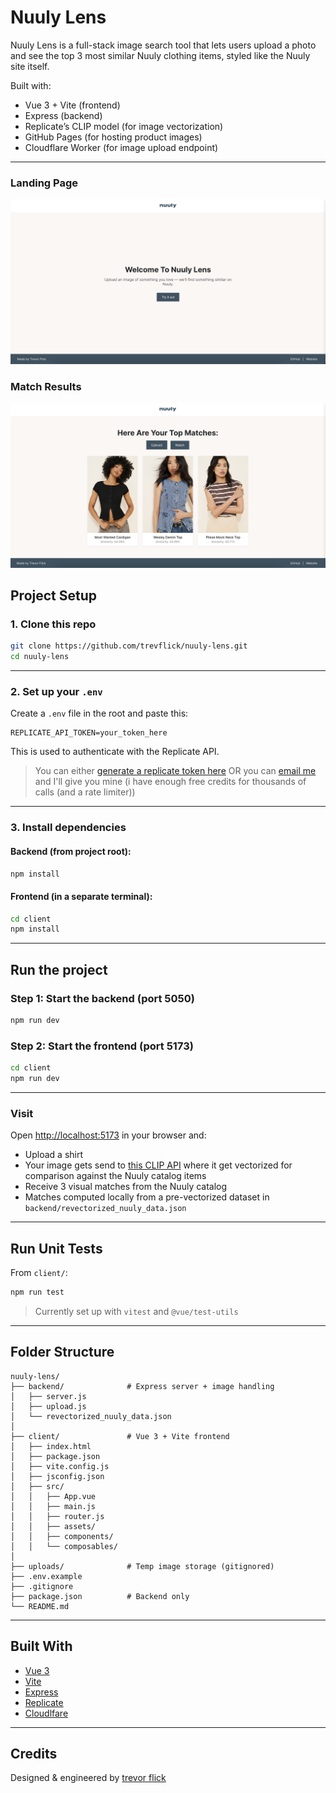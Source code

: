 # Nuuly Lens

Nuuly Lens is a full-stack image search tool that lets users upload a photo and see the top 3 most similar Nuuly clothing items, styled like the Nuuly site itself.

Built with:
- Vue 3 + Vite (frontend)
- Express (backend)
- Replicate’s CLIP model (for image vectorization)
- GitHub Pages (for hosting product images)
- Cloudflare Worker (for image upload endpoint)

---

### Landing Page
![Landing Page](client/screenshots/landingPage.png)

### Match Results
![Upload Page](client/screenshots/uploadPage.png)

## Project Setup

### 1. Clone this repo

```bash
git clone https://github.com/trevflick/nuuly-lens.git
cd nuuly-lens
```

---

### 2. Set up your `.env`

Create a `.env` file in the root and paste this:

```env
REPLICATE_API_TOKEN=your_token_here
```

This is used to authenticate with the Replicate API.

> You can either [generate a replicate token here](https://replicate.com/account/api-tokens)
> OR you can [email me](me@trevorflick.com) and I'll give you mine (i have enough free credits for thousands of calls (and a rate limiter))


---

### 3. Install dependencies

#### Backend (from project root):

```bash
npm install
```

#### Frontend (in a separate terminal):

```bash
cd client
npm install
```

---

## Run the project

### Step 1: Start the backend (port 5050)

```bash
npm run dev
```

### Step 2: Start the frontend (port 5173)

```bash
cd client
npm run dev
```

---

### Visit

Open [http://localhost:5173](http://localhost:5173) in your browser and:

- Upload a shirt
- Your image gets send to [this CLIP API](https://replicate.com/andreasjansson/clip-features/) where it get vectorized for comparison against the Nuuly catalog items
- Receive 3 visual matches from the Nuuly catalog
- Matches computed locally from a pre-vectorized dataset in `backend/revectorized_nuuly_data.json`

---

## Run Unit Tests

From `client/`:

```bash
npm run test
```

> Currently set up with `vitest` and `@vue/test-utils`

---

## Folder Structure

```
nuuly-lens/
├── backend/              # Express server + image handling
│   ├── server.js
│   ├── upload.js
│   └── revectorized_nuuly_data.json
│
├── client/               # Vue 3 + Vite frontend
│   ├── index.html
│   ├── package.json
│   ├── vite.config.js
│   ├── jsconfig.json
│   ├── src/
│   │   ├── App.vue
│   │   ├── main.js
│   │   ├── router.js
│   │   ├── assets/
│   │   ├── components/
│   │   └── composables/
│
├── uploads/              # Temp image storage (gitignored)
├── .env.example
├── .gitignore
├── package.json          # Backend only
└── README.md
```

---

## Built With

- [Vue 3](https://vuejs.org/)
- [Vite](https://vitejs.dev/)
- [Express](https://expressjs.com/)
- [Replicate](https://replicate.com/andreasjansson/clip-features/)
- [Cloudlfare](https://developers.cloudflare.com/workers/wrangler/)
---

## Credits

Designed & engineered by [trevor flick](https://trevorflick.com)
